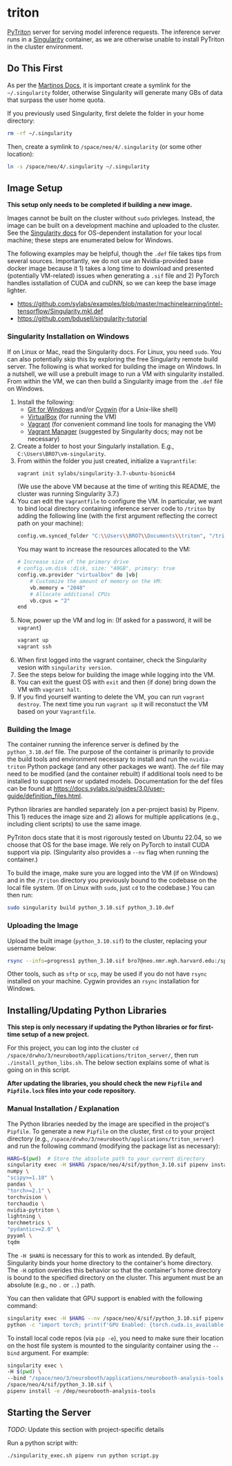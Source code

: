 # triton
[PyTriton](https://triton-inference-server.github.io/pytriton/0.3.1/) server for serving model inference requests.
The inference server runs in a [Singularity](https://docs.sylabs.io/guides/3.0/user-guide) container, as we are otherwise unable to install PyTriton in the cluster environment.

## Do This First
As per the [Martinos Docs](https://www.nmr.mgh.harvard.edu/martinos/userInfo/computer/docker.php), it is important create a symlink for the `~/.singularity` folder, otherwise Singularity will generate many GBs of data that surpass the user home quota.

If you previously used Singularity, first delete the folder in your home directory:
```bash
rm -rf ~/.singularity
```

Then, create a symlink to `/space/neo/4/.singularity` (or some other location):
```bash
ln -s /space/neo/4/.singularity ~/.singularity
```

## Image Setup
**This setup only needs to be completed if building a new image.**

Images cannot be built on the cluster without `sudo` privleges. Instead, the image can be built on a development machine and uploaded to the cluster. See the [Singularity docs](https://docs.sylabs.io/guides/3.0/user-guide/installation.htm) for OS-dependent installation for your local machine; these steps are enumerated below for Windows.

The following examples may be helpful, though the `.def` file takes tips from several sources. Importantly, we do not use an Nvidia-provided base docker image because it 1) takes a long time to download and presented (potentially VM-related) issues when generating a `.sif` file and 2) PyTorch handles isstallation of CUDA and cuDNN, so we can keep the base image lighter.
- <https://github.com/sylabs/examples/blob/master/machinelearning/intel-tensorflow/Singularity.mkl.def>
- <https://github.com/bdusell/singularity-tutorial>

### Singularity Installation on Windows
If on Linux or Mac, read the Singularity docs. For Linux, you need `sudo`. You can also potentially skip this by exploring the free Singularity remote build server. The following is what worked for building the image on Windows. In a nutshell, we will use a prebuilt image to run a VM with singularity installed. From within the VM, we can then build a Singularity image from the `.def` file on Windows.

1. Install the following:
    - [Git for Windows](https://gitforwindows.org/) and/or [Cygwin](https://www.cygwin.com/) (for a Unix-like shell)
    - [VirtualBox](https://www.virtualbox.org/wiki/Downloads) (for running the VM)
    - [Vagrant](https://developer.hashicorp.com/vagrant/downloads) (for convenient command line tools for managing the VM)
    - [Vagrant Manager](https://www.vagrantmanager.com/downloads/) (suggested by Singularity docs; may not be necessary)
2. Create a folder to host your Singularly installation. E.g., `C:\Users\BRO7\vm-singularity`.
3. From within the folder you just created, initialize a `Vagrantfile`:
    ```bash
    vagrant init sylabs/singularity-3.7-ubuntu-bionic64
    ```
    (We use the above VM because at the time of writing this README, the cluster was running Singularity 3.7.)
4. You can edit the `Vagrantfile` to configure the VM. In particular, we want to bind local directory containing inference server code to `/triton` by adding the following line (with the first argument reflecting the correct path on your machine):
    ```bash
    config.vm.synced_folder "C:\\Users\\BRO7\\Documents\\triton", "/triton"
    ```
    You may want to increase the resources allocated to the VM:
    ```bash
    # Increase size of the primary drive
    # config.vm.disk :disk, size: "40GB", primary: true
    config.vm.provider "virtualbox" do |vb|
        # Customize the amount of memory on the VM:
        vb.memory = "2048"
        # Allocate additional CPUs
        vb.cpus = "2"
    end
    ```
5. Now, power up the VM and log in: (If asked for a password, it will be `vagrant`)
    ```bash
    vagrant up
    vagrant ssh
    ```
6. When first logged into the vagrant container, check the Singularity vesion with `singularity version`.
7. See the steps below for building the image while logging into the VM.
8. You can exit the guest OS with `exit` and then (if done) bring down the VM with `vagrant halt`.
9. If you find yourself wanting to delete the VM, you can run `vagrant destroy`. The next time you run `vagrant up` it will reconstuct the VM based on your `Vagrantfile`.

### Building the Image
The container running the inference server is defined by the `python_3.10.def` file. The purpose of the container is primarily to provide the build tools and environment necessary to install and run the `nvidia-triton` Python package (and any other packages we want). The `def` file may need to be modified (and the container rebuilt) if additional tools need to be installed to support new or updated models. Documentation for the def files can be found at <https://docs.sylabs.io/guides/3.0/user-guide/definition_files.html>.

Python libraries are handled separately (on a per-project basis) by Pipenv. This 1) reduces the image size and 2) allows for multiple applications (e.g., including client scripts) to use the same image.

PyTriton docs state that it is most rigorously tested on Ubuntu 22.04, so we choose that OS for the base image. We rely on PyTorch to install CUDA support via pip. (Singularity also provides a `--nv` flag when running the container.)

To build the image, make sure you are logged into the VM (if on Windows) and in the `/triton` directory you previously bound to the codebase on the local file system. (If on Linux with `sudo`, just `cd` to the codebase.)
You can then run:
```bash
sudo singularity build python_3.10.sif python_3.10.def
```

### Uploading the Image
Upload the built image (`python_3.10.sif`) to the cluster, replacing your username below:
```bash
rsync --info=progress1 python_3.10.sif bro7@neo.nmr.mgh.harvard.edu:/space/neo/4/sif/python_3.10.sif
```
Other tools, such as `sftp` or `scp`, may be used if you do not have `rsync` installed on your machine. Cygwin provides an `rsync` installation for Windows.

## Installing/Updating Python Libraries
**This step is only necessary if updating the Python libraries or for first-time setup of a new project.**

For this project, you can log into the cluster `cd /space/drwho/3/neurobooth/applications/triton_server/`,  then run `./install_python_libs.sh`.
The below section explains some of what is going on in this script.

**After updating the libraries, you should check the new `Pipfile` and `Pipfile.lock` files into your code repository.**

### Manual Installation / Explanation
The Python libraries needed by the image are specified in the project's `Pipfile`. 
To generate a new `Pipfile` on the cluster, first `cd` to your project directory (e.g., `/space/drwho/3/neurobooth/applications/triton_server`) and run the following command (modifying the package list as necessary):
```bash
HARG=$(pwd)  # Store the absolute path to your current directory
singularity exec -H $HARG /space/neo/4/sif/python_3.10.sif pipenv install \
numpy \
"scipy>=1.10" \
pandas \
"torch>=2.1" \
torchvision \
torchaudio \
nvidia-pytriton \
lightning \
torchmetrics \
"pydantic>=2.0" \
pyyaml \
tqdm
```
The `-H $HARG` is necessary for this to work as intended. By default, Singularity binds your home directory to the container's home directory. The `-H` option overides this behavior so that the container's home directory is bound to the specified directory on the cluster. This argument must be an absolute (e.g., no `.` or `..`) path.

You can then validate that GPU support is enabled with the following command:
```bash
singularity exec -H $HARG --nv /space/neo/4/sif/python_3.10.sif pipenv run \
python -c "import torch; print(f'GPU Enabled: {torch.cuda.is_available()}, # GPUs: {torch.cuda.device_count()}')"
```

To install local code repos (via `pip -e`), you need to make sure their location on the host file system is mounted to
the singularity container using the `--bind` argument. For example:
```bash
singularity exec \
-H $(pwd) \
--bind "/space/neo/3/neurobooth/applications/neurobooth-analysis-tools:/dep/neurobooth-analysis-tools" \
/space/neo/4/sif/python_3.10.sif \
pipenv install -e /dep/neurobooth-analysis-tools
```

## Starting the Server
_TODO_: Update this section with project-specific details

Run a python script with:
```bash
./singularity_exec.sh pipenv run python script.py
```
